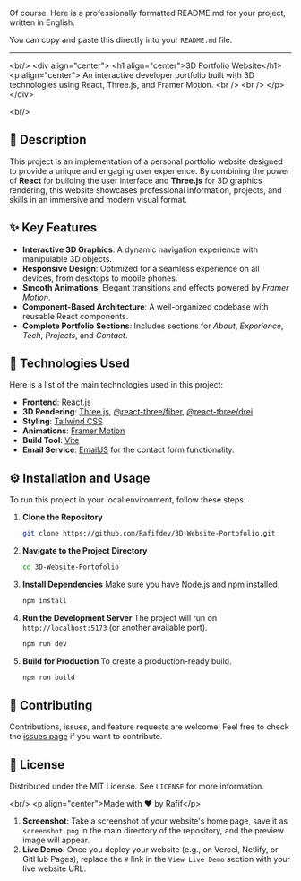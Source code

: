Of course. Here is a professionally formatted README.md for your project, written in English.

You can copy and paste this directly into your `README.md` file.

-----

\<br/\>
\<div align="center"\>
\<h1 align="center"\>3D Portfolio Website\</h1\>
\<p align="center"\>
An interactive developer portfolio built with 3D technologies using React, Three.js, and Framer Motion.
\<br /\>
\<br /\>
\</p\>
\</div\>

\<br/\>

## 📜 Description

This project is an implementation of a personal portfolio website designed to provide a unique and engaging user experience. By combining the power of **React** for building the user interface and **Three.js** for 3D graphics rendering, this website showcases professional information, projects, and skills in an immersive and modern visual format.

## ✨ Key Features

  - **Interactive 3D Graphics**: A dynamic navigation experience with manipulable 3D objects.
  - **Responsive Design**: Optimized for a seamless experience on all devices, from desktops to mobile phones.
  - **Smooth Animations**: Elegant transitions and effects powered by *Framer Motion*.
  - **Component-Based Architecture**: A well-organized codebase with reusable React components.
  - **Complete Portfolio Sections**: Includes sections for *About*, *Experience*, *Tech*, *Projects*, and *Contact*.

## 🚀 Technologies Used

Here is a list of the main technologies used in this project:

  - **Frontend**: [React.js](https://reactjs.org/)
  - **3D Rendering**: [Three.js](https://threejs.org/), [@react-three/fiber](https://docs.pmnd.rs/react-three-fiber/getting-started/introduction), [@react-three/drei](https://github.com/pmndrs/drei)
  - **Styling**: [Tailwind CSS](https://tailwindcss.com/)
  - **Animations**: [Framer Motion](https://www.framer.com/motion/)
  - **Build Tool**: [Vite](https://vitejs.dev/)
  - **Email Service**: [EmailJS](https://www.emailjs.com/) for the contact form functionality.

## ⚙️ Installation and Usage

To run this project in your local environment, follow these steps:

1.  **Clone the Repository**

    ```sh
    git clone https://github.com/Rafifdev/3D-Website-Portofolio.git
    ```

2.  **Navigate to the Project Directory**

    ```sh
    cd 3D-Website-Portofolio
    ```

3.  **Install Dependencies**
    Make sure you have Node.js and npm installed.

    ```sh
    npm install
    ```

4.  **Run the Development Server**
    The project will run on `http://localhost:5173` (or another available port).

    ```sh
    npm run dev
    ```

5.  **Build for Production**
    To create a production-ready build.

    ```sh
    npm run build
    ```

## 🤝 Contributing

Contributions, issues, and feature requests are welcome\! Feel free to check the [issues page](https://www.google.com/search?q=https://github.com/Rafifdev/3D-Website-Portofolio/issues) if you want to contribute.

## 📄 License

Distributed under the MIT License. See `LICENSE` for more information.

\<br/\>
\<p align="center"\>Made with ❤️ by Rafif\</p\>

1.  **Screenshot**: Take a screenshot of your website's home page, save it as `screenshot.png` in the main directory of the repository, and the preview image will appear.
2.  **Live Demo**: Once you deploy your website (e.g., on Vercel, Netlify, or GitHub Pages), replace the `#` link in the `View Live Demo` section with your live website URL.
